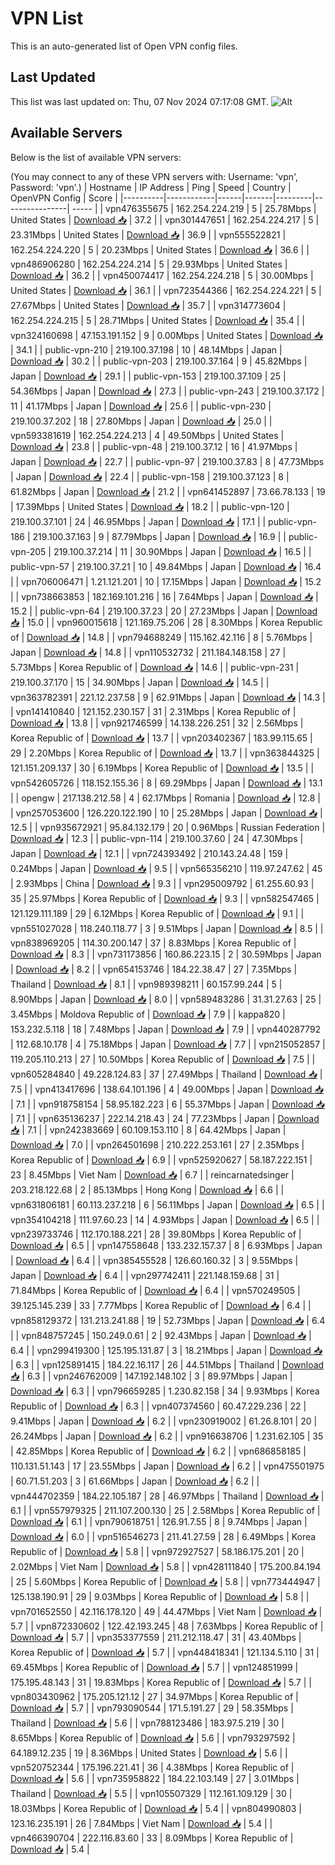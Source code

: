 # VPN List

This is an auto-generated list of Open VPN config files.

## Last Updated

This list was last updated on: Thu, 07 Nov 2024 07:17:08 GMT.
![Alt](https://repobeats.axiom.co/api/embed/186b98318ef1479477931607c1ad7d823f12451f.svg "Repobeats analytics image")

## Available Servers

Below is the list of available VPN servers:

(You may connect to any of these VPN servers with: Username: 'vpn', Password: 'vpn'.)
| Hostname | IP Address | Ping | Speed | Country | OpenVPN Config | Score |
|----------|------------|------|-------|---------|----------------| ----- |
| vpn476355675 | 162.254.224.219 | 5 | 25.78Mbps | United States | [Download 📥](./configs/server_0_US.ovpn) | 37.2 |
| vpn301447651 | 162.254.224.217 | 5 | 23.31Mbps | United States | [Download 📥](./configs/server_1_US.ovpn) | 36.9 |
| vpn555522821 | 162.254.224.220 | 5 | 20.23Mbps | United States | [Download 📥](./configs/server_2_US.ovpn) | 36.6 |
| vpn486906280 | 162.254.224.214 | 5 | 29.93Mbps | United States | [Download 📥](./configs/server_3_US.ovpn) | 36.2 |
| vpn450074417 | 162.254.224.218 | 5 | 30.00Mbps | United States | [Download 📥](./configs/server_4_US.ovpn) | 36.1 |
| vpn723544366 | 162.254.224.221 | 5 | 27.67Mbps | United States | [Download 📥](./configs/server_5_US.ovpn) | 35.7 |
| vpn314773604 | 162.254.224.215 | 5 | 28.71Mbps | United States | [Download 📥](./configs/server_6_US.ovpn) | 35.4 |
| vpn324160698 | 47.153.191.152 | 9 | 0.00Mbps | United States | [Download 📥](./configs/server_7_US.ovpn) | 34.1 |
| public-vpn-210 | 219.100.37.198 | 10 | 48.14Mbps | Japan | [Download 📥](./configs/server_8_JP.ovpn) | 30.2 |
| public-vpn-203 | 219.100.37.164 | 9 | 45.82Mbps | Japan | [Download 📥](./configs/server_9_JP.ovpn) | 29.1 |
| public-vpn-153 | 219.100.37.109 | 25 | 54.36Mbps | Japan | [Download 📥](./configs/server_10_JP.ovpn) | 27.3 |
| public-vpn-243 | 219.100.37.172 | 11 | 41.17Mbps | Japan | [Download 📥](./configs/server_11_JP.ovpn) | 25.6 |
| public-vpn-230 | 219.100.37.202 | 18 | 27.80Mbps | Japan | [Download 📥](./configs/server_12_JP.ovpn) | 25.0 |
| vpn593381619 | 162.254.224.213 | 4 | 49.50Mbps | United States | [Download 📥](./configs/server_13_US.ovpn) | 23.8 |
| public-vpn-48 | 219.100.37.12 | 16 | 41.97Mbps | Japan | [Download 📥](./configs/server_14_JP.ovpn) | 22.7 |
| public-vpn-97 | 219.100.37.83 | 8 | 47.73Mbps | Japan | [Download 📥](./configs/server_15_JP.ovpn) | 22.4 |
| public-vpn-158 | 219.100.37.123 | 8 | 61.82Mbps | Japan | [Download 📥](./configs/server_16_JP.ovpn) | 21.2 |
| vpn641452897 | 73.66.78.133 | 19 | 17.39Mbps | United States | [Download 📥](./configs/server_17_US.ovpn) | 18.2 |
| public-vpn-120 | 219.100.37.101 | 24 | 46.95Mbps | Japan | [Download 📥](./configs/server_18_JP.ovpn) | 17.1 |
| public-vpn-186 | 219.100.37.163 | 9 | 87.79Mbps | Japan | [Download 📥](./configs/server_19_JP.ovpn) | 16.9 |
| public-vpn-205 | 219.100.37.214 | 11 | 30.90Mbps | Japan | [Download 📥](./configs/server_20_JP.ovpn) | 16.5 |
| public-vpn-57 | 219.100.37.21 | 10 | 49.84Mbps | Japan | [Download 📥](./configs/server_21_JP.ovpn) | 16.4 |
| vpn706006471 | 1.21.121.201 | 10 | 17.15Mbps | Japan | [Download 📥](./configs/server_22_JP.ovpn) | 15.2 |
| vpn738663853 | 182.169.101.216 | 16 | 7.64Mbps | Japan | [Download 📥](./configs/server_23_JP.ovpn) | 15.2 |
| public-vpn-64 | 219.100.37.23 | 20 | 27.23Mbps | Japan | [Download 📥](./configs/server_24_JP.ovpn) | 15.0 |
| vpn960015618 | 121.169.75.206 | 28 | 8.30Mbps | Korea Republic of | [Download 📥](./configs/server_25_KR.ovpn) | 14.8 |
| vpn794688249 | 115.162.42.116 | 8 | 5.76Mbps | Japan | [Download 📥](./configs/server_26_JP.ovpn) | 14.8 |
| vpn110532732 | 211.184.148.158 | 27 | 5.73Mbps | Korea Republic of | [Download 📥](./configs/server_27_KR.ovpn) | 14.6 |
| public-vpn-231 | 219.100.37.170 | 15 | 34.90Mbps | Japan | [Download 📥](./configs/server_28_JP.ovpn) | 14.5 |
| vpn363782391 | 221.12.237.58 | 9 | 62.91Mbps | Japan | [Download 📥](./configs/server_29_JP.ovpn) | 14.3 |
| vpn141410840 | 121.152.230.157 | 31 | 2.31Mbps | Korea Republic of | [Download 📥](./configs/server_30_KR.ovpn) | 13.8 |
| vpn921746599 | 14.138.226.251 | 32 | 2.56Mbps | Korea Republic of | [Download 📥](./configs/server_31_KR.ovpn) | 13.7 |
| vpn203402367 | 183.99.115.65 | 29 | 2.20Mbps | Korea Republic of | [Download 📥](./configs/server_32_KR.ovpn) | 13.7 |
| vpn363844325 | 121.151.209.137 | 30 | 6.19Mbps | Korea Republic of | [Download 📥](./configs/server_33_KR.ovpn) | 13.5 |
| vpn542605726 | 118.152.155.36 | 8 | 69.29Mbps | Japan | [Download 📥](./configs/server_34_JP.ovpn) | 13.1 |
| opengw | 217.138.212.58 | 4 | 62.17Mbps | Romania | [Download 📥](./configs/server_35_RO.ovpn) | 12.8 |
| vpn257053600 | 126.220.122.190 | 10 | 25.28Mbps | Japan | [Download 📥](./configs/server_36_JP.ovpn) | 12.5 |
| vpn935672921 | 95.84.132.179 | 20 | 0.96Mbps | Russian Federation | [Download 📥](./configs/server_37_RU.ovpn) | 12.3 |
| public-vpn-114 | 219.100.37.60 | 24 | 47.30Mbps | Japan | [Download 📥](./configs/server_38_JP.ovpn) | 12.1 |
| vpn724393492 | 210.143.24.48 | 159 | 0.24Mbps | Japan | [Download 📥](./configs/server_39_JP.ovpn) | 9.5 |
| vpn565356210 | 119.97.247.62 | 45 | 2.93Mbps | China | [Download 📥](./configs/server_40_CN.ovpn) | 9.3 |
| vpn295009792 | 61.255.60.93 | 35 | 25.97Mbps | Korea Republic of | [Download 📥](./configs/server_41_KR.ovpn) | 9.3 |
| vpn582547465 | 121.129.111.189 | 29 | 6.12Mbps | Korea Republic of | [Download 📥](./configs/server_42_KR.ovpn) | 9.1 |
| vpn551027028 | 118.240.118.77 | 3 | 9.51Mbps | Japan | [Download 📥](./configs/server_43_JP.ovpn) | 8.5 |
| vpn838969205 | 114.30.200.147 | 37 | 8.83Mbps | Korea Republic of | [Download 📥](./configs/server_44_KR.ovpn) | 8.3 |
| vpn731173856 | 160.86.223.15 | 2 | 30.59Mbps | Japan | [Download 📥](./configs/server_45_JP.ovpn) | 8.2 |
| vpn654153746 | 184.22.38.47 | 27 | 7.35Mbps | Thailand | [Download 📥](./configs/server_46_TH.ovpn) | 8.1 |
| vpn989398211 | 60.157.99.244 | 5 | 8.90Mbps | Japan | [Download 📥](./configs/server_47_JP.ovpn) | 8.0 |
| vpn589483286 | 31.31.27.63 | 25 | 3.45Mbps | Moldova Republic of | [Download 📥](./configs/server_48_MD.ovpn) | 7.9 |
| kappa820 | 153.232.5.118 | 18 | 7.48Mbps | Japan | [Download 📥](./configs/server_49_JP.ovpn) | 7.9 |
| vpn440287792 | 112.68.10.178 | 4 | 75.18Mbps | Japan | [Download 📥](./configs/server_50_JP.ovpn) | 7.7 |
| vpn215052857 | 119.205.110.213 | 27 | 10.50Mbps | Korea Republic of | [Download 📥](./configs/server_51_KR.ovpn) | 7.5 |
| vpn605284840 | 49.228.124.83 | 37 | 27.49Mbps | Thailand | [Download 📥](./configs/server_52_TH.ovpn) | 7.5 |
| vpn413417696 | 138.64.101.196 | 4 | 49.00Mbps | Japan | [Download 📥](./configs/server_53_JP.ovpn) | 7.1 |
| vpn918758154 | 58.95.182.223 | 6 | 55.37Mbps | Japan | [Download 📥](./configs/server_54_JP.ovpn) | 7.1 |
| vpn635136237 | 222.14.218.43 | 24 | 77.23Mbps | Japan | [Download 📥](./configs/server_55_JP.ovpn) | 7.1 |
| vpn242383669 | 60.109.153.110 | 8 | 64.42Mbps | Japan | [Download 📥](./configs/server_56_JP.ovpn) | 7.0 |
| vpn264501698 | 210.222.253.161 | 27 | 2.35Mbps | Korea Republic of | [Download 📥](./configs/server_57_KR.ovpn) | 6.9 |
| vpn525920627 | 58.187.222.151 | 23 | 8.45Mbps | Viet Nam | [Download 📥](./configs/server_58_VN.ovpn) | 6.7 |
| reincarnatedsinger | 203.218.122.68 | 2 | 85.13Mbps | Hong Kong | [Download 📥](./configs/server_59_HK.ovpn) | 6.6 |
| vpn631806181 | 60.113.237.218 | 6 | 56.11Mbps | Japan | [Download 📥](./configs/server_60_JP.ovpn) | 6.5 |
| vpn354104218 | 111.97.60.23 | 14 | 4.93Mbps | Japan | [Download 📥](./configs/server_61_JP.ovpn) | 6.5 |
| vpn239733746 | 112.170.188.221 | 28 | 39.80Mbps | Korea Republic of | [Download 📥](./configs/server_62_KR.ovpn) | 6.5 |
| vpn147558648 | 133.232.157.37 | 8 | 6.93Mbps | Japan | [Download 📥](./configs/server_63_JP.ovpn) | 6.4 |
| vpn385455528 | 126.60.160.32 | 3 | 9.55Mbps | Japan | [Download 📥](./configs/server_64_JP.ovpn) | 6.4 |
| vpn297742411 | 221.148.159.68 | 31 | 71.84Mbps | Korea Republic of | [Download 📥](./configs/server_65_KR.ovpn) | 6.4 |
| vpn570249505 | 39.125.145.239 | 33 | 7.77Mbps | Korea Republic of | [Download 📥](./configs/server_66_KR.ovpn) | 6.4 |
| vpn858129372 | 131.213.241.88 | 19 | 52.73Mbps | Japan | [Download 📥](./configs/server_67_JP.ovpn) | 6.4 |
| vpn848757245 | 150.249.0.61 | 2 | 92.43Mbps | Japan | [Download 📥](./configs/server_68_JP.ovpn) | 6.4 |
| vpn299419300 | 125.195.131.87 | 3 | 18.21Mbps | Japan | [Download 📥](./configs/server_69_JP.ovpn) | 6.3 |
| vpn125891415 | 184.22.16.117 | 26 | 44.51Mbps | Thailand | [Download 📥](./configs/server_70_TH.ovpn) | 6.3 |
| vpn246762009 | 147.192.148.102 | 3 | 89.97Mbps | Japan | [Download 📥](./configs/server_71_JP.ovpn) | 6.3 |
| vpn796659285 | 1.230.82.158 | 34 | 9.93Mbps | Korea Republic of | [Download 📥](./configs/server_72_KR.ovpn) | 6.3 |
| vpn407374560 | 60.47.229.236 | 22 | 9.41Mbps | Japan | [Download 📥](./configs/server_73_JP.ovpn) | 6.2 |
| vpn230919002 | 61.26.8.101 | 20 | 26.24Mbps | Japan | [Download 📥](./configs/server_74_JP.ovpn) | 6.2 |
| vpn916638706 | 1.231.62.105 | 35 | 42.85Mbps | Korea Republic of | [Download 📥](./configs/server_75_KR.ovpn) | 6.2 |
| vpn686858185 | 110.131.51.143 | 17 | 23.55Mbps | Japan | [Download 📥](./configs/server_76_JP.ovpn) | 6.2 |
| vpn475501975 | 60.71.51.203 | 3 | 61.66Mbps | Japan | [Download 📥](./configs/server_77_JP.ovpn) | 6.2 |
| vpn444702359 | 184.22.105.187 | 28 | 46.97Mbps | Thailand | [Download 📥](./configs/server_78_TH.ovpn) | 6.1 |
| vpn557979325 | 211.107.200.130 | 25 | 2.58Mbps | Korea Republic of | [Download 📥](./configs/server_79_KR.ovpn) | 6.1 |
| vpn790618751 | 126.91.7.55 | 8 | 9.74Mbps | Japan | [Download 📥](./configs/server_80_JP.ovpn) | 6.0 |
| vpn516546273 | 211.41.27.59 | 28 | 6.49Mbps | Korea Republic of | [Download 📥](./configs/server_81_KR.ovpn) | 5.8 |
| vpn972927527 | 58.186.175.201 | 20 | 2.02Mbps | Viet Nam | [Download 📥](./configs/server_82_VN.ovpn) | 5.8 |
| vpn428111840 | 175.200.84.194 | 25 | 5.60Mbps | Korea Republic of | [Download 📥](./configs/server_83_KR.ovpn) | 5.8 |
| vpn773444947 | 125.138.190.91 | 29 | 9.03Mbps | Korea Republic of | [Download 📥](./configs/server_84_KR.ovpn) | 5.8 |
| vpn701652550 | 42.116.178.120 | 49 | 44.47Mbps | Viet Nam | [Download 📥](./configs/server_85_VN.ovpn) | 5.7 |
| vpn872330602 | 122.42.193.245 | 48 | 7.63Mbps | Korea Republic of | [Download 📥](./configs/server_86_KR.ovpn) | 5.7 |
| vpn353377559 | 211.212.118.47 | 31 | 43.40Mbps | Korea Republic of | [Download 📥](./configs/server_87_KR.ovpn) | 5.7 |
| vpn448418341 | 121.134.5.110 | 31 | 69.45Mbps | Korea Republic of | [Download 📥](./configs/server_88_KR.ovpn) | 5.7 |
| vpn124851999 | 175.195.48.143 | 31 | 19.83Mbps | Korea Republic of | [Download 📥](./configs/server_89_KR.ovpn) | 5.7 |
| vpn803430962 | 175.205.121.12 | 27 | 34.97Mbps | Korea Republic of | [Download 📥](./configs/server_90_KR.ovpn) | 5.7 |
| vpn793090544 | 171.5.191.27 | 29 | 58.35Mbps | Thailand | [Download 📥](./configs/server_91_TH.ovpn) | 5.6 |
| vpn788123486 | 183.97.5.219 | 30 | 8.65Mbps | Korea Republic of | [Download 📥](./configs/server_92_KR.ovpn) | 5.6 |
| vpn793297592 | 64.189.12.235 | 19 | 8.36Mbps | United States | [Download 📥](./configs/server_93_US.ovpn) | 5.6 |
| vpn520752344 | 175.196.221.41 | 36 | 4.38Mbps | Korea Republic of | [Download 📥](./configs/server_94_KR.ovpn) | 5.6 |
| vpn735958822 | 184.22.103.149 | 27 | 3.01Mbps | Thailand | [Download 📥](./configs/server_95_TH.ovpn) | 5.5 |
| vpn105507329 | 112.161.109.129 | 30 | 18.03Mbps | Korea Republic of | [Download 📥](./configs/server_96_KR.ovpn) | 5.4 |
| vpn804990803 | 123.16.235.191 | 26 | 7.84Mbps | Viet Nam | [Download 📥](./configs/server_97_VN.ovpn) | 5.4 |
| vpn466390704 | 222.116.83.60 | 33 | 8.09Mbps | Korea Republic of | [Download 📥](./configs/server_98_KR.ovpn) | 5.4 |
